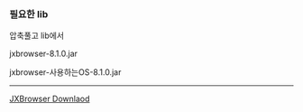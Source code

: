 ### 필요한 lib

압축풀고 lib에서

jxbrowser-8.1.0.jar

jxbrowser-사용하는OS-8.1.0.jar 

---
[JXBrowser Downlaod](https://u930470.ct.sendgrid.net/ls/click?upn=u001.ZSaP8e7bq6Gy27fQbO8YJlrvTvJv5NxE2aTn9A48H-2FmEgZ85lmeFvmaRx4XJelHyt9basOmf5dKkh7Mmi-2BFZsAGobIEn7uJ4gKrJJDPkpz7pnlR9XxFpoTQl4q8M2bx2G4OKajuBvopj56APJ54D-2Bkp4KDrRrPG480lRo4-2BjohT-2B-2Bq8kcESPwkRN84HvJXvOC2WN_q9-2BIKYniCg7lhCoNy4e5UOuk4LTVvBci1bPe5LpxIjfviFiY9mBATXoDJi7jFIZl2PT0SXfv7Ir6zQHpxWPKushACdspgl8YFC4QQ2Zg61xGoyFTlBfW5Vnqf7dNLoVaVyFo8pUTsenK8SIwPzY3LV6DKw2e21UGCgQd-2F-2FRV5UYzAmRP3hpO0bI3RZCn94k-2B3KmfohyGYx099USBcIZPwg-3D-3D)